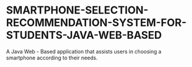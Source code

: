 # SMARTPHONE-SELECTION-RECOMMENDATION-SYSTEM-FOR-STUDENTS-JAVA-WEB-BASED
A Java Web - Based application that assists users in choosing a smartphone according to their needs.

